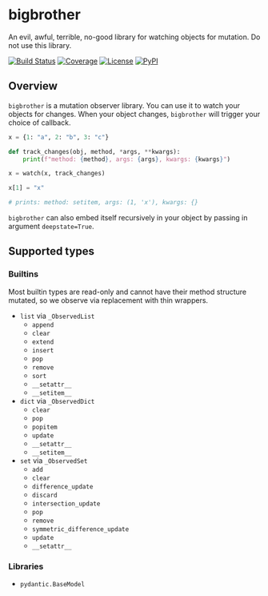 # bigbrother
An evil, awful, terrible, no-good library for watching objects for mutation. Do not use this library.

[![Build Status](https://github.com/timkpaine/bigbrother/workflows/Build%20Status/badge.svg?branch=main)](https://github.com/timkpaine/bigbrother/actions?query=workflow%3A%22Build+Status%22)
[![Coverage](https://codecov.io/gh/timkpaine/bigbrother/branch/main/graph/badge.svg)](https://codecov.io/gh/timkpaine/bigbrother)
[![License](https://img.shields.io/github/license/timkpaine/bigbrother)](https://github.com/timkpaine/bigbrother)
[![PyPI](https://img.shields.io/pypi/v/bigbrother.svg)](https://pypi.python.org/pypi/bigbrother)

## Overview
`bigbrother` is a mutation observer library. You can use it to watch your objects for changes. When your object changes, `bigbrother` will trigger your choice of callback. 


```python
x = {1: "a", 2: "b", 3: "c"}

def track_changes(obj, method, *args, **kwargs):
    print(f"method: {method}, args: {args}, kwargs: {kwargs}")

x = watch(x, track_changes)

x[1] = "x"

# prints: method: setitem, args: (1, 'x'), kwargs: {}
```

`bigbrother` can also embed itself recursively in your object by passing in argument `deepstate=True`.


## Supported types

### Builtins
Most builtin types are read-only and cannot have their method structure mutated, so we observe via replacement with thin wrappers. 

- `list` via `_ObservedList`
    - `append`
    - `clear`
    - `extend`
    - `insert`
    - `pop`
    - `remove`
    - `sort`
    - `__setattr__`
    - `__setitem__`
- `dict` via `_ObservedDict`
    - `clear`
    - `pop`
    - `popitem`
    - `update`
    - `__setattr__`
    - `__setitem__`
- `set` via `_ObservedSet`
    - `add`
    - `clear`
    - `difference_update`
    - `discard`
    - `intersection_update`
    - `pop`
    - `remove`
    - `symmetric_difference_update`
    - `update`
    - `__setattr__`


### Libraries
- `pydantic.BaseModel`
